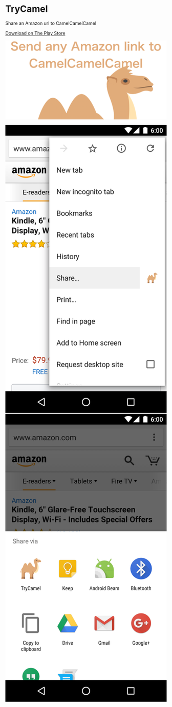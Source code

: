 # TryCamel
Share an Amazon url to CamelCamelCamel

[Download on The Play Store](https://play.google.com/store/apps/details?id=com.cstewart.android.trycamel)

![logo](https://raw.githubusercontent.com/cstew/TryCamel/master/art/feature_graphic.png)

![Screenshot 1](https://raw.githubusercontent.com/cstew/TryCamel/master/art/Screenshot1.png)
![Screenshot 2](https://raw.githubusercontent.com/cstew/TryCamel/master/art/Screenshot2.png)
